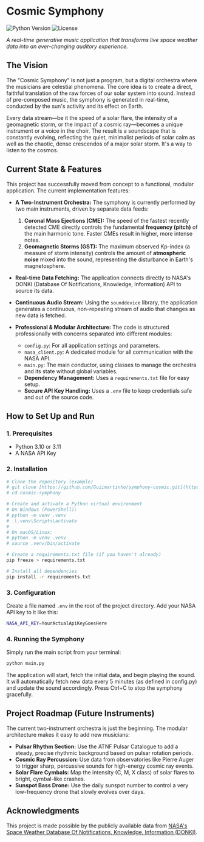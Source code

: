 # Cosmic Symphony

![Python Version](https://img.shields.io/badge/python-3.11-blue.svg)
![License](https://img.shields.io/badge/license-MIT-green.svg)

*A real-time generative music application that transforms live space weather data into an ever-changing auditory experience.*

## The Vision

The "Cosmic Symphony" is not just a program, but a digital orchestra where the musicians are celestial phenomena. The core idea is to create a direct, faithful translation of the raw forces of our solar system into sound. Instead of pre-composed music, the symphony is generated in real-time, conducted by the sun's activity and its effect on Earth.

Every data stream—be it the speed of a solar flare, the intensity of a geomagnetic storm, or the impact of a cosmic ray—becomes a unique instrument or a voice in the choir. The result is a soundscape that is constantly evolving, reflecting the quiet, minimalist periods of solar calm as well as the chaotic, dense crescendos of a major solar storm. It's a way to listen to the cosmos.

## Current State & Features

This project has successfully moved from concept to a functional, modular application. The current implementation features:

* **A Two-Instrument Orchestra:** The symphony is currently performed by two main instruments, driven by separate data feeds:
    1.  **Coronal Mass Ejections (CME):** The speed of the fastest recently detected CME directly controls the fundamental **frequency (pitch)** of the main harmonic tone. Faster CMEs result in higher, more intense notes.
    2.  **Geomagnetic Storms (GST):** The maximum observed Kp-index (a measure of storm intensity) controls the amount of **atmospheric noise** mixed into the sound, representing the disturbance in Earth's magnetosphere.

* **Real-time Data Fetching:** The application connects directly to NASA's DONKI (Database Of Notifications, Knowledge, Information) API to source its data.

* **Continuous Audio Stream:** Using the `sounddevice` library, the application generates a continuous, non-repeating stream of audio that changes as new data is fetched.

* **Professional & Modular Architecture:** The code is structured professionally with concerns separated into different modules:
    * `config.py`: For all application settings and parameters.
    * `nasa_client.py`: A dedicated module for all communication with the NASA API.
    * `main.py`: The main conductor, using classes to manage the orchestra and its state without global variables.
    * **Dependency Management:** Uses a `requirements.txt` file for easy setup.
    * **Secure API Key Handling:** Uses a `.env` file to keep credentials safe and out of the source code.

## How to Set Up and Run

### 1. Prerequisites
* Python 3.10 or 3.11
* A NASA API Key

### 2. Installation

```bash
# Clone the repository (example)
# git clone [https://github.com/Guiimartinho/symphony-cosmic.git](https://github.com/Guiimartinho/symphony-cosmic.git)
# cd cosmic-symphony

# Create and activate a Python virtual environment
# On Windows (PowerShell):
# python -m venv .venv
# .\.venv\Scripts\activate
#
# On macOS/Linux:
# python -m venv .venv
# source .venv/bin/activate

# Create a requirements.txt file (if you haven't already)
pip freeze > requirements.txt

# Install all dependencies
pip install -r requirements.txt
```
### 3. Configuration
Create a file named `.env` in the root of the project directory. Add your NASA API key to it like this:
```bash
NASA_API_KEY=YourActualApiKeyGoesHere
```

### 4. Running the Symphony
Simply run the main script from your terminal:
```bash
python main.py
```

The application will start, fetch the initial data, and begin playing the sound. It will automatically fetch new data every 5 minutes (as defined in config.py) and update the sound accordingly. Press Ctrl+C to stop the symphony gracefully.


## Project Roadmap (Future Instruments)

The current two-instrument orchestra is just the beginning. The modular architecture makes it easy to add new musicians:

* **Pulsar Rhythm Section:** Use the ATNF Pulsar Catalogue to add a steady, precise rhythmic background based on pulsar rotation periods.
* **Cosmic Ray Percussion:** Use data from observatories like Pierre Auger to trigger sharp, percussive sounds for high-energy cosmic ray events.
* **Solar Flare Cymbals:** Map the intensity (C, M, X class) of solar flares to bright, cymbal-like crashes.
* **Sunspot Bass Drone:** Use the daily sunspot number to control a very low-frequency drone that slowly evolves over days.

## Acknowledgments

This project is made possible by the publicly available data from [NASA's Space Weather Database Of Notifications, Knowledge, Information (DONKI)](https://ccmc.gsfc.nasa.gov/donki/).